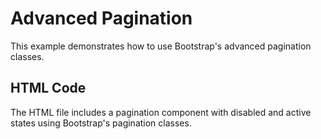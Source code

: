 # Advanced Pagination

This example demonstrates how to use Bootstrap's advanced pagination classes.

## HTML Code
The HTML file includes a pagination component with disabled and active states using Bootstrap's pagination classes.